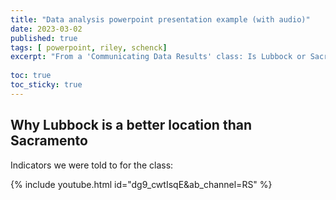```yaml
---
title: "Data analysis powerpoint presentation example (with audio)"
date: 2023-03-02
published: true
tags: [ powerpoint, riley, schenck]
excerpt: "From a 'Communicating Data Results' class: Is Lubbock or Sacramento a better location for a new fast food restaurant?"
  
toc: true
toc_sticky: true
---
```


## Why Lubbock is a better location than Sacramento

Indicators we were told to for the class:

{% include youtube.html id="dg9_cwtIsqE&ab_channel=RS" %}
